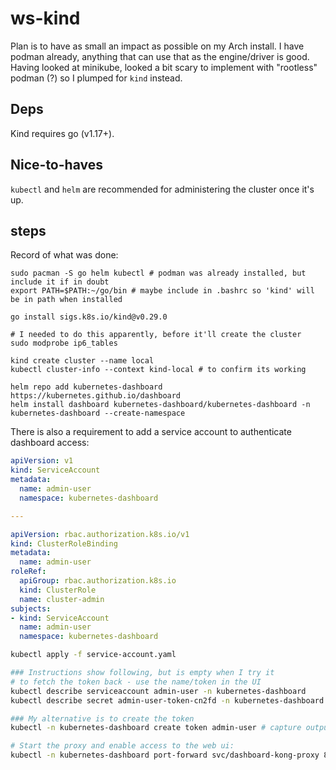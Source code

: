 # ws-kind

Plan is to have as small an impact as possible on my Arch install. I have podman already, anything that can use that as the engine/driver is good. Having looked at minikube, looked a bit scary to implement with "rootless" podman (?) so I plumped for `kind` instead.

## Deps

Kind requires go (v1.17+).

## Nice-to-haves

`kubectl` and `helm` are recommended for administering the cluster once it's up.

## steps

Record of what was done:

```
sudo pacman -S go helm kubectl # podman was already installed, but include it if in doubt
export PATH=$PATH:~/go/bin # maybe include in .bashrc so 'kind' will be in path when installed

go install sigs.k8s.io/kind@v0.29.0

# I needed to do this apparently, before it'll create the cluster
sudo modprobe ip6_tables

kind create cluster --name local
kubectl cluster-info --context kind-local # to confirm its working

helm repo add kubernetes-dashboard https://kubernetes.github.io/dashboard
helm install dashboard kubernetes-dashboard/kubernetes-dashboard -n kubernetes-dashboard --create-namespace
```

There is also a requirement to add a service account to authenticate dashboard access:

```yaml
apiVersion: v1
kind: ServiceAccount
metadata:
  name: admin-user
  namespace: kubernetes-dashboard

---

apiVersion: rbac.authorization.k8s.io/v1
kind: ClusterRoleBinding
metadata:
  name: admin-user
roleRef:
  apiGroup: rbac.authorization.k8s.io
  kind: ClusterRole
  name: cluster-admin
subjects:
- kind: ServiceAccount
  name: admin-user
  namespace: kubernetes-dashboard
```

```bash
kubectl apply -f service-account.yaml

### Instructions show following, but is empty when I try it
# to fetch the token back - use the name/token in the UI
kubectl describe serviceaccount admin-user -n kubernetes-dashboard
kubectl describe secret admin-user-token-cn2fd -n kubernetes-dashboard

### My alternative is to create the token
kubectl -n kubernetes-dashboard create token admin-user # capture output as this is your new token

# Start the proxy and enable access to the web ui:
kubectl -n kubernetes-dashboard port-forward svc/dashboard-kong-proxy 8443:443 # https://localhost:8443
```
